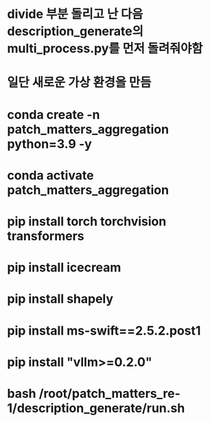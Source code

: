 # divide 부분 돌리고 난 다음 description_generate의 multi_process.py를 먼저 돌려줘야함
# 일단 새로운 가상 환경을 만듬
# conda create -n patch_matters_aggregation python=3.9 -y

# conda activate patch_matters_aggregation

# pip install torch torchvision transformers

# pip install icecream

# pip install shapely

# pip install ms-swift==2.5.2.post1

# pip install "vllm>=0.2.0"

# bash /root/patch_matters_re-1/description_generate/run.sh